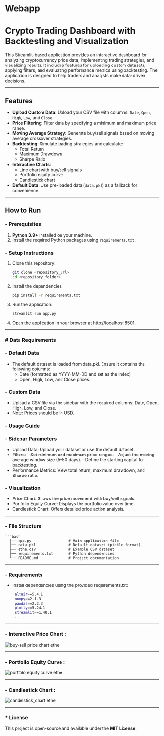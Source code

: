 # Webapp

# Crypto Trading Dashboard with Backtesting and Visualization

This Streamlit-based application provides an interactive dashboard for analyzing cryptocurrency price data, implementing trading strategies, and visualizing results. It includes features for uploading custom datasets, applying filters, and evaluating performance metrics using backtesting. The application is designed to help traders and analysts make data-driven decisions.

---

## Features

- **Upload Custom Data**: Upload your CSV file with columns: `Date`, `Open`, `High`, `Low`, and `Close`.
- **Price Filtering**: Filter data by specifying a minimum and maximum price range.
- **Moving Average Strategy**: Generate buy/sell signals based on moving average crossover strategies.
- **Backtesting**: Simulate trading strategies and calculate:
  - Total Return
  - Maximum Drawdown
  - Sharpe Ratio
- **Interactive Charts**:
  - Line chart with buy/sell signals
  - Portfolio equity curve
  - Candlestick chart
- **Default Data**: Use pre-loaded data (`data.pkl`) as a fallback for convenience.

---

## How to Run

### - Prerequisites
1. **Python 3.9+** installed on your machine.
2. Install the required Python packages using `requirements.txt`.

### - Setup Instructions
1. Clone this repository:
   ```bash
   git clone <repository_url>
   cd <repository_folder>

2. Install the dependencies:
   ```bash
   pip install -r requirements.txt

3. Run the application:
   ```bash
   streamlit run app.py

4. Open the application in your browser at http://localhost:8501.


---


###  # Data Requirements

###  - Default Data

  - The default dataset is loaded from data.pkl. Ensure it contains the following columns:
      - Date (formatted as YYYY-MM-DD and set as the index)
      - Open, High, Low, and Close prices.

### - Custom Data

  - Upload a CSV file via the sidebar with the required columns: Date, Open, High, Low, and Close.
  - Note: Prices should be in USD.
  

### - Usage Guide

###  - Sidebar Parameters

  * Upload Data: Upload your dataset or use the default dataset.
  * Filters:
        - Set minimum and maximum price ranges.
        - Adjust the moving average window size (5–50 days).
        - Define the starting capital for backtesting.
   * Performance Metrics: View total return, maximum drawdown, and Sharpe ratio.

### - Visualization

  - Price Chart: Shows the price movement with buy/sell signals.
  - Portfolio Equity Curve: Displays the portfolio value over time.
  - Candlestick Chart: Offers detailed price action analysis.

---

### - File Structure
    ```bash
      ├── app.py                 # Main application file
      ├── data.pkl               # Default dataset (pickle format)
      ├── ethe.csv               # Example CSV dataset
      ├── requirements.txt       # Python dependencies
      └── README.md              # Project documentation

---

### - Requirements

  - Install dependencies using the provided requirements.txt:
    ```bash
     altair==5.4.1
     numpy==2.1.3
     pandas==2.2.3
     plotly==5.24.1
     streamlit==1.40.1
     ...

---

  ### - Interactive Price Chart : 
  
  ![buy-sell price chart ethe](https://github.com/user-attachments/assets/e4f1c399-2179-415d-bb40-8c2e17886e5e)


---


  ### - Portfolio Equity Curve : 
  
  ![portfolo equity curve ethe](https://github.com/user-attachments/assets/a79d7325-d952-4158-ad90-b5f4c677b2d9)


---


  ### - Candlestick Chart : 
  
  ![candelstick_chart ethe](https://github.com/user-attachments/assets/581bf4e1-5cf9-438c-820a-c63f7fa1a9dc)


  
---


### * License

This project is open-source and available under the **MIT License**.





